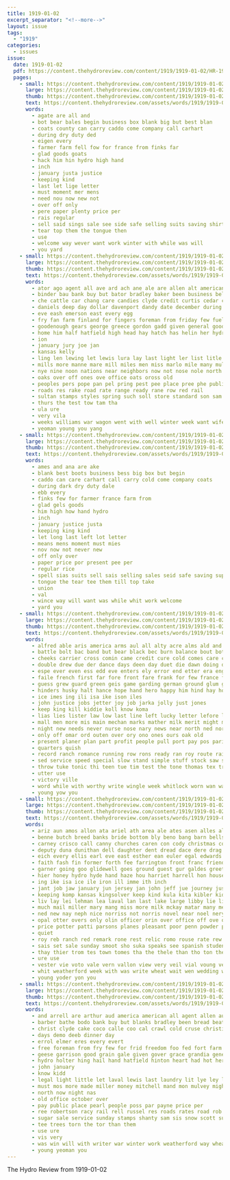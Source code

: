 ```yaml
---
title: 1919-01-02
excerpt_separator: "<!--more-->"
layout: issue
tags:
  - "1919"
categories:
  - issues
issue:
  date: 1919-01-02
  pdf: https://content.thehydroreview.com/content/1919/1919-01-02/HR-1919-01-02.pdf
  pages:
    - small: https://content.thehydroreview.com/content/1919/1919-01-02/small/HR-1919-01-02-01.jpg
      large: https://content.thehydroreview.com/content/1919/1919-01-02/large/HR-1919-01-02-01.jpg
      thumb: https://content.thehydroreview.com/content/1919/1919-01-02/thumbnails/HR-1919-01-02-01.jpg
      text: https://content.thehydroreview.com/assets/words/1919/1919-01-02/HR-1919-01-02-01.txt
      words:
        - agate are all and
        - bot bear bales begin business box blank big but best blan
        - coats county can carry caddo come company call carhart
        - during dry duty ded
        - eigen every
        - farmer farm fell fow for france from finks far
        - glad goods goats
        - hack him hin hydro high hand
        - inch
        - january justa justice
        - keeping kind
        - last let lige letter
        - must moment mer mens
        - need nou now new not
        - over off only
        - pere paper plenty price per
        - rais regular
        - sell said sings sale see side safe selling suits saving shirts stock special sales
        - tear top them the tongue then
        - use
        - welcome way wever want work winter with while was will
        - you yard
    - small: https://content.thehydroreview.com/content/1919/1919-01-02/small/HR-1919-01-02-02.jpg
      large: https://content.thehydroreview.com/content/1919/1919-01-02/large/HR-1919-01-02-02.jpg
      thumb: https://content.thehydroreview.com/content/1919/1919-01-02/thumbnails/HR-1919-01-02-02.jpg
      text: https://content.thehydroreview.com/assets/words/1919/1919-01-02/HR-1919-01-02-02.txt
      words:
        - ator ago agent all ave ard ach ane ale are allen alt american and als aud
        - binder bau bank buy but bator bradley baker been business belo barber brown
        - che cattle car chang care candies clyde credit curtis cedar call clerk calle cant colt canyon comin cee chas cin cannon came cold
        - daniels deep day dollar davenport dandy date december during ding drill dise dee
        - eve eash emerson east every egg
        - fry fan farm finland for fingers foreman from friday few fuel
        - goodenough gears george greece gordon gadd given general goods ghee gai goo geils good graves
        - home him half hatfield high head hay hatch has helin her hydro hamilton hunger hand hinton horse had hye harrow heater
        - ion
        - january jury joe jan
        - kansas kelly
        - ling len lewing let lewis lura lay last light ler list litle lady lunch
        - mills more manne mare mill miles men miss marlo mile many mules mighty mule made mag money monday milk most mil
        - nye nine noon nations near neighbors now not nose nole north night new
        - oaks over off ones ove office oats oross old
        - peoples pers pope pan pel pring pest pee place pree phe public prough peoria pitt pitzer price packard per point pay people
        - roads res rake road rate range ready rane row red rail
        - sultan stamps styles spring such soll store standard son sam sons stove sunday special salt scott sale saving stuff saturday sell sare silon surgeon supply sho sade south span spain smooth service stampe sylvester save swan
        - thurs the test tow tam tha
        - ula ure
        - very vila
        - weeks williams war wagon went with well winter week want wife wil world way will work wood was west write wilson writer win wheat
        - yeoman young you yang
    - small: https://content.thehydroreview.com/content/1919/1919-01-02/small/HR-1919-01-02-03.jpg
      large: https://content.thehydroreview.com/content/1919/1919-01-02/large/HR-1919-01-02-03.jpg
      thumb: https://content.thehydroreview.com/content/1919/1919-01-02/thumbnails/HR-1919-01-02-03.jpg
      text: https://content.thehydroreview.com/assets/words/1919/1919-01-02/HR-1919-01-02-03.txt
      words:
        - ames and ana are ake
        - blank best boots business bess big box but begin
        - caddo can care carhart call carry cold come company coats
        - during dark dry duty dale
        - ebb every
        - finks few for farmer france farm from
        - glad gels goods
        - him high how hand hydro
        - inch
        - january justice justa
        - keeping king kind
        - let long last left lot letter
        - means mens moment must mies
        - nov now not never new
        - off only over
        - paper price por present pee per
        - regular rice
        - spell sias suits sell sais selling sales seid safe saving supply sali sale stock said sato sings special shirts
        - tongue the tear tee them till top take
        - union
        - val
        - wince way will want was while whit work welcome
        - yard you
    - small: https://content.thehydroreview.com/content/1919/1919-01-02/small/HR-1919-01-02-04.jpg
      large: https://content.thehydroreview.com/content/1919/1919-01-02/large/HR-1919-01-02-04.jpg
      thumb: https://content.thehydroreview.com/content/1919/1919-01-02/thumbnails/HR-1919-01-02-04.jpg
      text: https://content.thehydroreview.com/assets/words/1919/1919-01-02/HR-1919-01-02-04.txt
      words:
        - alfred able aris america arms aul all alty acre alms ald and amiss ago are alfalfa american abelard ann ally aud
        - battle bolt bac band but bear black bec burn balance bout both boy bis body bruin book beene best brother bound beld bora bas bias business big bolster bartley bary buck break begun bell blaze back bridgeport beat brand bring brought bulls besa bros boys been box begin baby bel
        - cheeks carrier cross comin came credit cure cold comes care cable close can cover charity count child cost cot come chin coma copper corner cant carry camp cake companion case call cane cleverly cail cape counsel county cone counsellor cause col choice christmas clear cheer caddo chard christ cook cheap candies canteen con conception check collier curtain clyde
        - double drew due der dance days deen day duet die dawn doing does dally doctor dose dale dove down dress deere dare dills divine deur done deal death december dei don door duty dies during
        - espe ever even ess edd eve enters ely error end etter era enga ell ence easy every
        - faile french first far fore front fare frank for few france fand forth found feld finder friend folks face fruits foot fruit fights fairly fellows felt fancy forward friends faster farm fell floor full from forget faith fend fresh fall fil field frie fund fight
        - guess grew guard green geis game garding german ground glum gave given going gold goul govern group guns good grow glimpse goit grass gor
        - hinders husky halt hance hope hand hero happy him hind hay hon health head half how heads habit hier hop hard holding home had human hus heater husband harmony hes herod high hill held hud hin hunt her hollis hall house hoop hydro hurling has hol horns heart
        - ice imes ing ili isa ike ison iles
        - john justice jobs jetter joy job jarka jolly just jones
        - keep king kill kiddie koll know koma
        - lias lies lister law low last line left lucky letter lefore lean love lal lips latter litle lonesome lim lad lose loise little land look luck labor light lites ladd life lett living loose let lis late like lot long lota lace
        - mall men more mis main mechan marks mather milk merit might mus mans memory may mass muy mean mail mas must mont matter most mort many mech much money mask master man made morrison means marriage mix members
        - night new needs never nurse nose nary news near north ned nor nest now not necessary nem nation
        - only off omar ord outen over ory ono ones ours oak old
        - present planer plan part profit people pull port pay pos paris past pace pol proud pure proffer poor perfect pers path prise pool pian per pie palen precious proper pil penny place paper power plant public
        - quarters quish
        - record ranch romance running row rons ready ran roy route rain rey rab real red reading range rest rash rate read rule reason rock rates register rise reg rushing rary roll roar rau
        - sed service speed special slow stand simple stuff stock saw see socks slight sang spors selves selling south springs start sion shone sis solomons six smoke share setting sigh seas say sade seals shown starts sweet sake side spanish sents sar son sat september soon smiles sad she sisson stay said send sharp shure sincere sue supply sees such shirk show santa surface shells short sleep sill silver sali sana strike shook speak sale sie set small story sup shoulder sou sons shall subject square self
        - throw tuke tonic thi teen tue tim test the tone thomas tex treat tes tell thew takes teach than turn tan tomes taken too towns tary tears thut tennyson tho tale tol then toe them trask tres tie toy tha tine thing tower tal trom town times teacher turks tune top thun take
        - utter use
        - victory ville
        - word while with worthy write wingle week whitlock worn wan wat warm wild war workman wonder welfare wilt went way win ward wil waste words wonders worlds want webster was wills weatherford working water winnie wes ways well work walk winter weak window won wearing works washington will wise why worst world wife winning weed worth willing wheel worker
        - young yow you
    - small: https://content.thehydroreview.com/content/1919/1919-01-02/small/HR-1919-01-02-05.jpg
      large: https://content.thehydroreview.com/content/1919/1919-01-02/large/HR-1919-01-02-05.jpg
      thumb: https://content.thehydroreview.com/content/1919/1919-01-02/thumbnails/HR-1919-01-02-05.jpg
      text: https://content.thehydroreview.com/assets/words/1919/1919-01-02/HR-1919-01-02-05.txt
      words:
        - ariz aun amos allon ata ariel ath area ale ates asen alles allie alber ave acres anish ang ane aug america ams ace are acho aud all adie aris awe aben aus aina able and art aye apon
        - benne butch breed banks bride bottom bly beno bang barn bells bare benet bai ber bixler beaty buster bev beller bis bence bont but bie buy beecher best bale bet brother bela bas business been bee bring balloon barber bast bao bridgeport bia bandy bente blanche both beata butter boon back
        - carney crisco call canny churches caren con cody christmas county carrie cording corns clyde corn coe cross care city colony college cold crete cox camp choice cram can came coffee case cases calvin col carry company carr church cope cora chap close
        - deputy duna dunithan dell daughter dent dread dace dere drag dani door devel down dee drought days dora dewey doing day death date due dinn denes during dunn data dinner dawn
        - eich every ellis earl eve east esther ean euler egal edwards end esta effie emmy
        - faith fash fin former forth fee farrington front franc friends fine fing fellows friday fife found fig fil from fair flakes frank france felton fast folks fate fost flow fon fried fleeman for first fill feo fest far few farm fears felt
        - garner going goo glidewell goes ground guest gur galdes greet gorn geel goods goldburg goodwin gladys grain good gray gordon guy
        - hier honey hydro hyde hand haze hou harriet harrell hon house holding hind hamilton has herndon held hope hobart happy holi hare hatfield husband henry had hee helen her how hinton healy hills howard homa hor hawkins head han homes hay health him hart hom hore hazel haven hot hineman heen herbert home howe
        - ing ike isa ice ile iron ill imme ith inch
        - jant job jaw january jun jersey jan john jeff jue journey just
        - keeping komp kansas kingsolver keep kind kula kita kibler kidd ket koch
        - liv lay lei lehman lea laval lan last lake large libby lie lit link lam learn land little liddy louis lloyd lamp low logan lorene learned like lookeba left life later
        - much mail miller mary mang miss more milk mckay matar many members mills mar mil mia murrel moore mong mackey meal market mak monday mat milton may mond men mee machin mark moretz mas made mazola must money
        - ned new nay neph nice norriss not norris novel near noel nery nee night nose now nol notice note nese nathan
        - opal otter overs only olin officer orin over office off ove oglesby old ott ode ore oats
        - price potter patti parsons planes pleasant poor penn powder post plan pine pind pounds pile pees pace palmer per pope pil poast prince present peer pastor past peter pay plage penner people par pow pee pack pence peers proven place pickles
        - quiet
        - roy reb ranch red remark rone rest relic romo rouse rate rew ridge rot rom room ron route recker robe run rad rye
        - sais set sale sunday smoot sho suka speaks see spanish student such say stock salmon soon seat seba still son sack she sou stormy sales sekhar saturday sei south soha spore suter school shelton sing sees sylvester shannon snow severe shave shaffer sturgill starch shanks sic ship subject shaw sugar sina store stem sister saya shows sit springfield saw sea simmons stay spain small
        - thay thier trom tes town tomes tha the thele than tho ton them tine tron top terrel tor tica tee ten tol tome tobacco tenn tory thie tree tuan thi tate tow train tary times thomas tala toy tae thing tal tees ties tooth take taken twist thon then
        - ure use
        - vester vie voto vale vern vallon view very veil vial voung ver venza
        - whit weatherford week with was write wheat wait wen wedding weeks work waller wil wright wils winsor weather white winter went while wes wells winfield wie wamsley worth well wash ware warn williams wilson wax wort willis wee witte wife war watts wears will
        - young yoder yon you
    - small: https://content.thehydroreview.com/content/1919/1919-01-02/small/HR-1919-01-02-06.jpg
      large: https://content.thehydroreview.com/content/1919/1919-01-02/large/HR-1919-01-02-06.jpg
      thumb: https://content.thehydroreview.com/content/1919/1919-01-02/thumbnails/HR-1919-01-02-06.jpg
      text: https://content.thehydroreview.com/assets/words/1919/1919-01-02/HR-1919-01-02-06.txt
      words:
        - and arrell are arthur aud america american all agent allen aus annie
        - barber bathe bodo bank buy but blanks bradley been bread beat bring bonds brooks bond
        - christ clyde cake coco calle coo cal crawl cold cruse christina cream coa company cand car came candies codd cott
        - days demo deeb dinner day
        - errol elmer eres every evert
        - free foreman from fry few for frid freedom foo fed fort farm found
        - geese garrison good grain gale given gover grace grandia general gordon
        - hydro holter hing hail hand hatfield hinton heart had hot herndon hens hom holp home
        - john january
        - know kidd
        - legal light little let laval lewis last laundry lit lye ley low
        - must mos more made miller money mitchell mand mon mulvey mighty
        - north now night nas
        - old office october over
        - pay public place pearl people poss par payne price per
        - ree robertson racy rail rell russel res roads rates road rob
        - sugar sale service sunday stamps shanty sam sis snow scott surgeon standard save seven springs such styles saturday saving supply stand store swe sac
        - tee trees torn the tor than them
        - use ure
        - vis very
        - was win will with writer war winter work weatherford way wheat while wie williams winning
        - young yeoman you
---
```


The Hydro Review from 1919-01-02

<!--more-->

